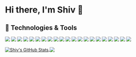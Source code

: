 # Hi there, I'm Shiv 👋

## 🔧 Technologies & Tools
<p float="left">
  <img src="https://img.shields.io/badge/python-%233776AB.svg?&style=for-the-badge&logo=python&logoColor=white"/>
  <img src="https://img.shields.io/badge/javascript-%23F7DF1E.svg?&style=for-the-badge&logo=javascript&logoColor=black"/>
  <img src="https://img.shields.io/badge/java-%23ED8B00.svg?&style=for-the-badge&logo=java&logoColor=white"/>
  <img src="https://img.shields.io/badge/c++%20-%2300599C.svg?&style=for-the-badge&logo=c%2B%2B&logoColor=white"/>
  <img src="https://img.shields.io/badge/r-%23276DC3.svg?&style=for-the-badge&logo=r&logoColor=white"/>
  <img src="https://img.shields.io/badge/node.js%20-%2343853D.svg?&style=for-the-badge&logo=node.js&logoColor=white"/>
  <img src="https://img.shields.io/badge/MongoDB-%234ea94b.svg?&style=for-the-badge&logo=mongodb&logoColor=white"/>
  <img src="https://img.shields.io/badge/postgres-%23316192.svg?&style=for-the-badge&logo=postgresql&logoColor=white"/>
  <img src="https://img.shields.io/badge/sqlite-%2307405e.svg?&style=for-the-badge&logo=sqlite&logoColor=white"/>
  <img src="https://img.shields.io/badge/express.js%20-%23404d59.svg?&style=for-the-badge"/>
  <img src="https://img.shields.io/badge/html5%20-%23E34F26.svg?&style=for-the-badge&logo=html5&logoColor=white"/>
  <img src="https://img.shields.io/badge/css3%20-%231572B6.svg?&style=for-the-badge&logo=css3&logoColor=white"/>
  <img src="https://img.shields.io/badge/react%20-%2320232a.svg?&style=for-the-badge&logo=react&logoColor=%2361DAFB"/>
  <img src="https://img.shields.io/badge/material%20ui%20-%230081CB.svg?&style=for-the-badge&logo=material-ui&logoColor=white"/>
  <img src="https://img.shields.io/badge/django%20-%23092E20.svg?&style=for-the-badge&logo=django&logoColor=white"/>
  <img src="https://img.shields.io/badge/flask%20-%23000.svg?&style=for-the-badge&logo=flask&logoColor=white"/>
  <img src="https://img.shields.io/badge/Google%20Cloud-%234285F4?logo=google-cloud&logoColor=white&style=for-the-badge"/>
  <img src="https://img.shields.io/badge/heroku%20-430098.svg?&style=for-the-badge&logo=heroku&logoColor=white"/>
  <img src="https://img.shields.io/badge/windows-0078D6?logo=windows&logoColor=white&style=for-the-badge"/>
  <img src="https://img.shields.io/badge/ubuntu-E95420?logo=ubuntu&logoColor=white&style=for-the-badge"/>
  <img src="https://img.shields.io/badge/github-%23100000.svg?&style=for-the-badge&logo=github&logoColor=white"/>
</p>
<a href="https://github.com/shivppatel/shivppatel">
  <img align="center" src="https://github-readme-stats.vercel.app/api?username=shivppatel&show_icons=true&line_height=27&count_private=true&title_color=ffffff&text_color=c9cacc&icon_color=2bbc8a&bg_color=1d1f21" alt="Shiv's GitHub Stats" />
</a>
<a href="https://github.com/shivppatel/shivppatel">
  <img align="center" src="https://github-readme-stats.vercel.app/api/top-langs/?username=shivppatel&hide=total_stars,html&title_color=ffffff&text_color=c9cacc&icon_color=2bbc8a&bg_color=1d1f21" />
</a>
